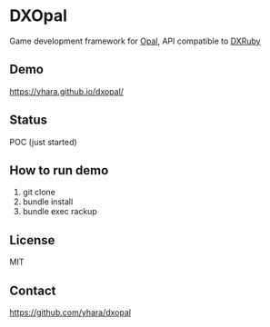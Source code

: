 # DXOpal

Game development framework for [Opal](http://opalrb.org/),
API compatible to [DXRuby](http://dxruby.osdn.jp/)

## Demo

https://yhara.github.io/dxopal/

## Status

POC (just started)

## How to run demo

1. git clone
1. bundle install
1. bundle exec rackup

## License

MIT

## Contact

https://github.com/yhara/dxopal
